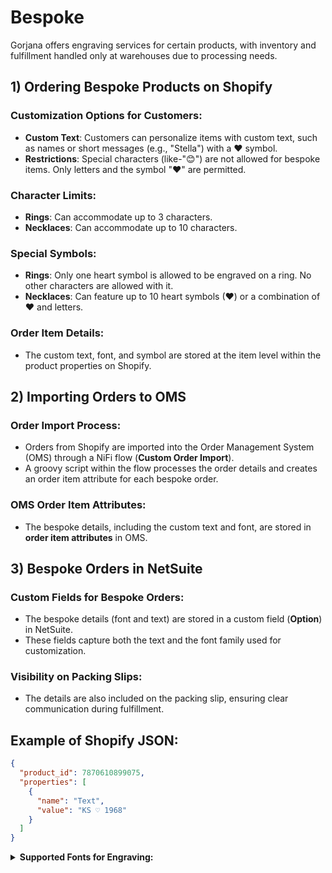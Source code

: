 # Bespoke

Gorjana offers engraving services for certain products, with inventory and fulfillment handled only at warehouses due to processing needs.

## 1) Ordering Bespoke Products on Shopify

### Customization Options for Customers:
- **Custom Text**: Customers can personalize items with custom text, such as names or short messages (e.g., "Stella") with a ❤ symbol.
- **Restrictions**: Special characters (like-"😊") are not allowed for bespoke items. Only letters and the symbol "❤" are permitted.

### Character Limits:
- **Rings**: Can accommodate up to 3 characters.
- **Necklaces**: Can accommodate up to 10 characters.

### Special Symbols:
- **Rings**: Only one heart symbol is allowed to be engraved on a ring. No other characters are allowed with it.
- **Necklaces**: Can feature up to 10 heart symbols (❤) or a combination of ❤ and letters.

### Order Item Details:
- The custom text, font, and symbol are stored at the item level within the product properties on Shopify.

## 2) Importing Orders to OMS

### Order Import Process:
- Orders from Shopify are imported into the Order Management System (OMS) through a NiFi flow (**Custom Order Import**).
- A groovy script within the flow processes the order details and creates an order item attribute for each bespoke order.

### OMS Order Item Attributes:
- The bespoke details, including the custom text and font, are stored in **order item attributes** in OMS.

## 3) Bespoke Orders in NetSuite

### Custom Fields for Bespoke Orders:
- The bespoke details (font and text) are stored in a custom field (**Option**) in NetSuite.
- These fields capture both the text and the font family used for customization.

### Visibility on Packing Slips:
- The details are also included on the packing slip, ensuring clear communication during fulfillment.

## Example of Shopify JSON:
```json
{
  "product_id": 7870610899075,
  "properties": [
    {
      "name": "Text",
      "value": "KS ♡ 1968"
    }
  ]
}
```
<details>
<summary> <b> Supported Fonts for Engraving:</b></summary>
 
- Helvetica Custom  
- Custom Script  
- Avant Garde Custom  
- Century Custom  
- Roman Monogram (restricted to certain SKUs, does not support 🤍)

</details>
